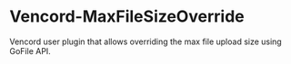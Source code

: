 # Vencord-MaxFileSizeOverride
 Vencord user plugin that allows overriding the max file upload size using GoFile API.

